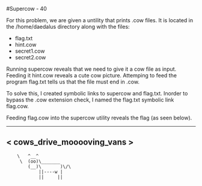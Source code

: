 #Supercow - 40

For this problem,  we are given a untility that prints .cow files. It is located in the /home/daedalus directory along with the files:

* flag.txt
* hint.cow
* secret1.cow
* secret2.cow

Running supercow reveals that we need to give it a cow file as input. Feeding it hint.cow reveals a cute cow picture. Attemping to feed the program flag.txt tells us that the file must end in .cow. 

To solve this, I created symbolic links to supercow and flag.txt. Inorder to bypass the .cow extension check, I named the flag.txt symbolic link flag.cow. 

Feeding flag.cow into the supercow utility reveals the flag (as seen below).

 ___________________________
< cows_drive_mooooving_vans >
 ---------------------------
        \   ^__^
         \  (oo)\_______
            (__)\       )\/\
                ||----w |
                ||     ||